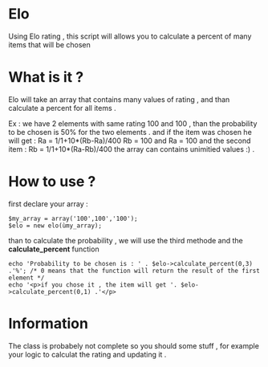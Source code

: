 Elo
===

Using Elo rating , this script will allows you to calculate a percent of many items that will be  chosen

What is it ?
===
Elo will take an array that contains many values of rating , and than calculate a percent for all items .

Ex : 
we have 2 elements with same rating 100 and 100 , than the probability to be chosen is 50% for the two elements .
and if the item was chosen he will get : Ra = 1/1+10*(Rb-Ra)/400
Rb = 100 and Ra = 100
and the second item : Rb = 1/1+10*(Ra-Rb)/400
the array can contains unimitied values :) .

How to use ?
===
first declare your array :

    $my_array = array('100',100','100');
    $elo = new elo(ùmy_array);
  
than to calculate the probability , we will use the third methode and the <b>calculate_percent</b> function

    echo 'Probability to be chosen is : ' . $elo->calculate_percent(0,3) .'%'; /* 0 means that the function will return the result of the first element */
    echo '<p>if you chose it , the item will get '. $elo->calculate_percent(0,1) .'</p>
    
Information
===
The class is probabely not complete so you should some stuff , for example your logic to calculat the rating and updating it .
